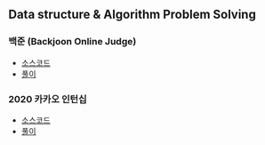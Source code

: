## Data structure & Algorithm Problem Solving

### 백준 (Backjoon Online Judge)
* [소스코드](https://github.com/jiwoo-kimm/boj-java)
* [풀이](https://velog.io/@jwkim/series/%EB%B0%B1%EC%A4%80-%EC%95%8C%EA%B3%A0%EB%A6%AC%EC%A6%98-%ED%92%80%EC%9D%B4)

### 2020 카카오 인턴십
* [소스코드](./2020%20카카오%20인턴십)
* [풀이](https://velog.io/@jwkim/series/%EC%BD%94%EB%94%A9%ED%85%8C%EC%8A%A4%ED%8A%B8-%EA%B8%B0%EC%B6%9C-%ED%92%80%EC%9D%B4)
